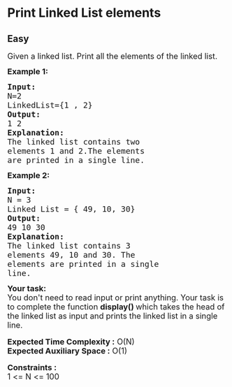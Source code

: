 # Print Linked List elements
## Easy
<div class="problem-statement" bis_skin_checked="1">
                <p></p><p><span style="font-size:18px">Given a linked list. Print all the elements of the linked list.</span></p>

<p><strong><span style="font-size:18px">Example 1:</span></strong></p>

<pre><span style="font-size:18px"><strong>Input:</strong>
N=2
LinkedList={1 , 2}</span>
<span style="font-size:18px"><strong>Output:</strong>
1 2</span>
<span style="font-size:18px"><strong>Explanation:
</strong>The linked list contains two 
elements 1 and 2.The elements 
are printed in a single line.</span></pre>

<p><strong><span style="font-size:18px">Example 2:</span></strong></p>

<pre><strong><span style="font-size:18px">Input:</span></strong>
<span style="font-size:18px">N = 3</span>
<span style="font-size:18px">Linked List = { 49, 10, 30}</span>
<strong><span style="font-size:18px">Output: </span></strong>
<span style="font-size:18px">49 10 30</span>
<strong><span style="font-size:18px">Explanation:</span></strong>
<span style="font-size:18px">The linked list contains 3 
elements 49, 10 and 30. The 
elements are printed in a single 
line.</span></pre>

<div bis_skin_checked="1"><strong><span style="font-size:18px">Your task:</span></strong></div>

<div bis_skin_checked="1"><span style="font-size:18px">You don't need to read input or print anything. Your task is to complete the function <strong>display() </strong>which takes the head of the linked list as input and prints the linked list in a single line.</span></div>

<div bis_skin_checked="1">&nbsp;</div>

<div bis_skin_checked="1"><span style="font-size:18px"><strong>Expected Time Complexity :</strong> O(N)</span></div>

<div bis_skin_checked="1"><span style="font-size:18px"><strong>Expected Auxiliary Space :</strong> O(1)</span></div>

<div bis_skin_checked="1">&nbsp;</div>

<div bis_skin_checked="1"><strong><span style="font-size:18px">Constraints :</span></strong></div>

<div bis_skin_checked="1"><span style="font-size:18px">1 &lt;= N &lt;= 100</span></div>
 <p></p>
            </div>